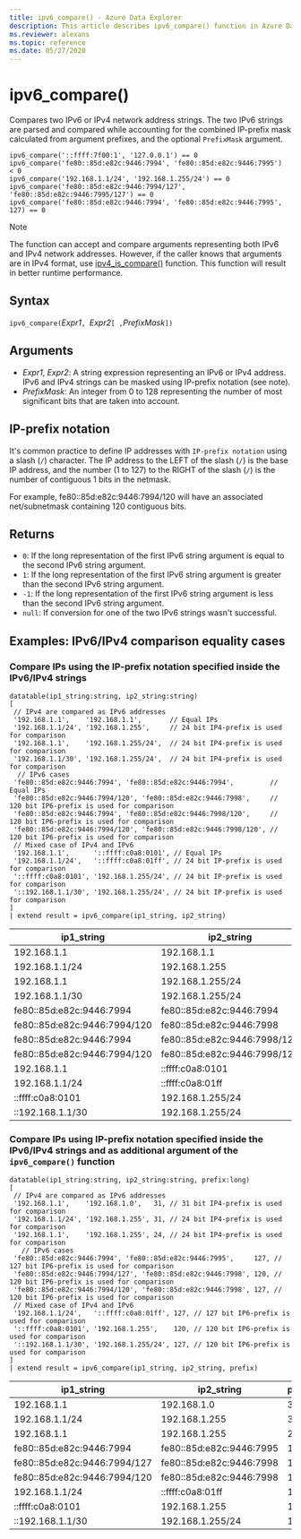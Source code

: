 ```yaml
---
title: ipv6_compare() - Azure Data Explorer
description: This article describes ipv6_compare() function in Azure Data Explorer.
ms.reviewer: alexans
ms.topic: reference
ms.date: 05/27/2020
---
```

# ipv6_compare()

Compares two IPv6 or IPv4 network address strings. The two IPv6 strings are parsed and compared while accounting for the combined IP-prefix mask calculated from argument prefixes, and the optional `PrefixMask` argument.

```kusto
ipv6_compare('::ffff:7f00:1', '127.0.0.1') == 0
ipv6_compare('fe80::85d:e82c:9446:7994', 'fe80::85d:e82c:9446:7995')  < 0
ipv6_compare('192.168.1.1/24', '192.168.1.255/24') == 0
ipv6_compare('fe80::85d:e82c:9446:7994/127', 'fe80::85d:e82c:9446:7995/127') == 0
ipv6_compare('fe80::85d:e82c:9446:7994', 'fe80::85d:e82c:9446:7995', 127) == 0
```

> [!Note]
> The function can accept and compare arguments representing both IPv6 and IPv4 network addresses. However, if the caller knows that arguments are in IPv4 format, use [ipv4_is_compare()](./ipv4-comparefunction.md) function. This function will result in better runtime performance.

## Syntax

`ipv6_compare(`*Expr1*`, `*Expr2*`[ ,`*PrefixMask*`])`

## Arguments

* *Expr1*, *Expr2*: A string expression representing an IPv6 or IPv4 address. IPv6 and IPv4 strings can be masked using IP-prefix notation (see note).
* *PrefixMask*: An integer from 0 to 128 representing the number of most significant bits that are taken into account.

## IP-prefix notation

It's common practice to define IP addresses with `IP-prefix notation` using a slash (`/`) character.
The IP address to the LEFT of the slash (`/`) is the base IP address, and the number (1 to 127) to the RIGHT of the slash (`/`) is the number of contiguous 1 bits in the netmask. 

For example, fe80::85d:e82c:9446:7994/120 will have an associated net/subnetmask containing 120 contiguous bits.

## Returns

* `0`: If the long representation of the first IPv6 string argument is equal to the second IPv6 string argument.
* `1`: If the long representation of the first IPv6 string argument is greater than the second IPv6 string argument.
* `-1`: If the long representation of the first IPv6 string argument is less than the second IPv6 string argument.
* `null`: If conversion for one of the two IPv6 strings wasn't successful.

## Examples: IPv6/IPv4 comparison equality cases

### Compare IPs using the IP-prefix notation specified inside the IPv6/IPv4 strings

<!-- csl: https://help.kusto.windows.net/Samples -->
```kusto
datatable(ip1_string:string, ip2_string:string)
[
 // IPv4 are compared as IPv6 addresses
 '192.168.1.1',    '192.168.1.1',       // Equal IPs
 '192.168.1.1/24', '192.168.1.255',     // 24 bit IP4-prefix is used for comparison
 '192.168.1.1',    '192.168.1.255/24',  // 24 bit IP4-prefix is used for comparison
 '192.168.1.1/30', '192.168.1.255/24',  // 24 bit IP4-prefix is used for comparison
  // IPv6 cases
 'fe80::85d:e82c:9446:7994', 'fe80::85d:e82c:9446:7994',         // Equal IPs
 'fe80::85d:e82c:9446:7994/120', 'fe80::85d:e82c:9446:7998',     // 120 bit IP6-prefix is used for comparison
 'fe80::85d:e82c:9446:7994', 'fe80::85d:e82c:9446:7998/120',     // 120 bit IP6-prefix is used for comparison
 'fe80::85d:e82c:9446:7994/120', 'fe80::85d:e82c:9446:7998/120', // 120 bit IP6-prefix is used for comparison
 // Mixed case of IPv4 and IPv6
 '192.168.1.1',      '::ffff:c0a8:0101', // Equal IPs
 '192.168.1.1/24',   '::ffff:c0a8:01ff', // 24 bit IP-prefix is used for comparison
 '::ffff:c0a8:0101', '192.168.1.255/24', // 24 bit IP-prefix is used for comparison
 '::192.168.1.1/30', '192.168.1.255/24', // 24 bit IP-prefix is used for comparison
]
| extend result = ipv6_compare(ip1_string, ip2_string)
```

|ip1_string|ip2_string|result|
|---|---|---|
|192.168.1.1|192.168.1.1|0|
|192.168.1.1/24|192.168.1.255|0|
|192.168.1.1|192.168.1.255/24|0|
|192.168.1.1/30|192.168.1.255/24|0|
|fe80::85d:e82c:9446:7994|fe80::85d:e82c:9446:7994|0|
|fe80::85d:e82c:9446:7994/120|fe80::85d:e82c:9446:7998|0|
|fe80::85d:e82c:9446:7994|fe80::85d:e82c:9446:7998/120|0|
|fe80::85d:e82c:9446:7994/120|fe80::85d:e82c:9446:7998/120|0|
|192.168.1.1|::ffff:c0a8:0101|0|
|192.168.1.1/24|::ffff:c0a8:01ff|0|
|::ffff:c0a8:0101|192.168.1.255/24|0|
|::192.168.1.1/30|192.168.1.255/24|0|

### Compare IPs using IP-prefix notation specified inside the IPv6/IPv4 strings and as additional argument of the `ipv6_compare()` function

<!-- csl: https://help.kusto.windows.net/Samples -->
```kusto
datatable(ip1_string:string, ip2_string:string, prefix:long)
[
 // IPv4 are compared as IPv6 addresses 
 '192.168.1.1',    '192.168.1.0',   31, // 31 bit IP4-prefix is used for comparison
 '192.168.1.1/24', '192.168.1.255', 31, // 24 bit IP4-prefix is used for comparison
 '192.168.1.1',    '192.168.1.255', 24, // 24 bit IP4-prefix is used for comparison
   // IPv6 cases
 'fe80::85d:e82c:9446:7994', 'fe80::85d:e82c:9446:7995',     127, // 127 bit IP6-prefix is used for comparison
 'fe80::85d:e82c:9446:7994/127', 'fe80::85d:e82c:9446:7998', 120, // 120 bit IP6-prefix is used for comparison
 'fe80::85d:e82c:9446:7994/120', 'fe80::85d:e82c:9446:7998', 127, // 120 bit IP6-prefix is used for comparison
 // Mixed case of IPv4 and IPv6
 '192.168.1.1/24',   '::ffff:c0a8:01ff', 127, // 127 bit IP6-prefix is used for comparison
 '::ffff:c0a8:0101', '192.168.1.255',    120, // 120 bit IP6-prefix is used for comparison
 '::192.168.1.1/30', '192.168.1.255/24', 127, // 120 bit IP6-prefix is used for comparison
]
| extend result = ipv6_compare(ip1_string, ip2_string, prefix)
```

|ip1_string|ip2_string|prefix|result|
|---|---|---|---|
|192.168.1.1|192.168.1.0|31|0|
|192.168.1.1/24|192.168.1.255|31|0|
|192.168.1.1|192.168.1.255|24|0|
|fe80::85d:e82c:9446:7994|fe80::85d:e82c:9446:7995|127|0|
|fe80::85d:e82c:9446:7994/127|fe80::85d:e82c:9446:7998|120|0|
|fe80::85d:e82c:9446:7994/120|fe80::85d:e82c:9446:7998|127|0|
|192.168.1.1/24|::ffff:c0a8:01ff|127|0|
|::ffff:c0a8:0101|192.168.1.255|120|0|
|::192.168.1.1/30|192.168.1.255/24|127|0|

